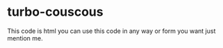 # turbo-couscous

This code is html 
you can use this code in any way or form you want just mention me.
